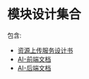 # 模块设计集合

包含:
+ <a href="资源上传服务设计书.md" description="First topic description.">资源上传服务设计书</a>
+ <a href="AI-前端文档.md" description="Second topic description.">AI-前端文档</a>
+ <a href="AI-后端文档.md" description="Third topic description.">AI-后端文档</a>